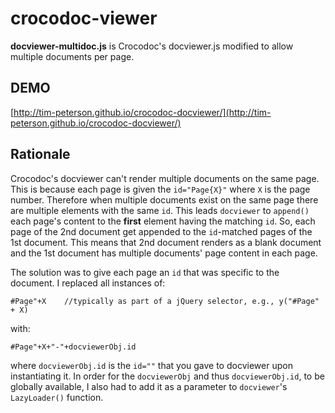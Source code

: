 crocodoc-viewer
===============

**docviewer-multidoc.js** is Crocodoc's docviewer.js modified to allow multiple documents per page.


DEMO
----------------
[http://tim-peterson.github.io/crocodoc-docviewer/](http://tim-peterson.github.io/crocodoc-docviewer/)


Rationale
----------------
Crocodoc's docviewer can't render multiple documents on the same page. This is because each page is given the ```id="Page{X}"``` where ```X``` is the page number. Therefore when multiple documents exist on the same page there are multiple elements with the same ```id```. This leads ```docviewer``` to ```append()``` each page's content to the **first** element having the matching ```id```. So, each page of the 2nd document get appended to the ```id```-matched pages of the 1st document. This means that 2nd document renders as a blank document and the 1st document has multiple documents' page content in each page.

The solution was to give each page an ```id``` that was specific to the document. I replaced all instances of:

	#Page"+X    //typically as part of a jQuery selector, e.g., y("#Page" + X)

 with: 

	#Page"+X+"-"+docviewerObj.id

where ```docviewerObj.id``` is the ```id=""``` that you gave to docviewer upon instantiating it. In order for the ```docviewerObj``` and thus ```docviewerObj.id```, to be globally available, I also had to add it as a parameter to ```docviewer```'s ```LazyLoader()``` function.


     


